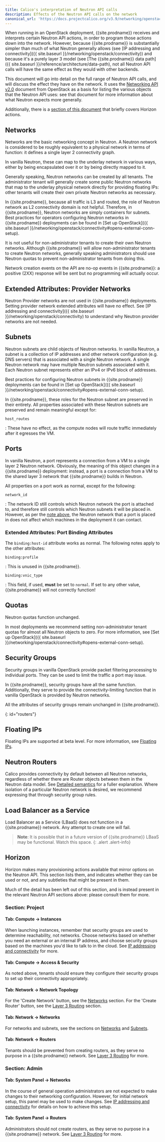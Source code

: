 ```yaml
---
title: Calico's interpretation of Neutron API calls
description: Effects of the Neutron API calls on the network
canonical_url: 'https://docs.projectcalico.org/v3.9/networking/openstack/neutron-api'
---
```


When running in an OpenStack deployment, {{site.prodname}} receives and interprets
certain Neutron API actions, in order to program those actions down into
the network. However, because {{site.prodname}} is substantially simpler than much
of what Neutron generally allows (see [IP addressing and connectivity]({{ site.baseurl }}/networking/openstack/connectivity)) and because it's a purely layer 3 model (see [The {{site.prodname}} data path]({{ site.baseurl }}/reference/architecture/data-path), not all Neutron API calls will have the same effect as they would with other backends.

This document will go into detail on the full range of Neutron API
calls, and will discuss the effect they have on the network. It uses the
[Networking API v2.0](http://developer.openstack.org/api-ref-networking-v2.html)
document from OpenStack as a basis for listing the various objects that
the Neutron API uses: see that document for more information about what
Neutron expects more generally.

Additionally, there is a [section of this document](#horizon) that briefly covers
Horizon actions.

## Networks

Networks are the basic networking concept in Neutron. A Neutron network
is considered to be roughly equivalent to a physical network in terms of
function: it defines a single layer 2 connectivity graph.

In vanilla Neutron, these can map to the underlay network in various
ways, either by being encapsulated over it or by being directly mapped
to it.

Generally speaking, Neutron networks can be created by all tenants. The
administrator tenant will generally create some public Neutron networks
that map to the underlay physical network directly for providing
floating IPs: other tenants will create their own private Neutron
networks as necessary.

In {{site.prodname}}, because all traffic is L3 and routed, the role of Neutron
network as L2 connectivity domain is not helpful. Therefore, in {{site.prodname}},
Neutron networks are simply containers for subnets. Best practices for
operators configuring Neutron networks in {{site.prodname}} deployments can be
found in [Set up OpenStack]({{ site.baseurl }}/networking/openstack/connectivity#opens-external-conn-setup).

It is not useful for non-administrator tenants to create their own
Neutron networks. Although {{site.prodname}} will allow non-administrator tenants
to create Neutron networks, generally speaking administrators should use
Neutron quotas to prevent non-administrator tenants from doing this.

Network creation events on the API are no-op events in {{site.prodname}}: a
positive (2XX) response will be sent but no programming will actually
occur.

Extended Attributes: Provider Networks
--------------------------------------

Neutron Provider networks are not used in {{site.prodname}} deployments. Setting
provider network extended attributes will have no effect. See
[IP addressing and connectivity]({{ site.baseurl }}/networking/openstack/connectivity) to understand why Neutron provider networks are not
needed.

## Subnets

Neutron subnets are child objects of Neutron networks. In vanilla
Neutron, a subnet is a collection of IP addresses and other network
configuration (e.g. DNS servers) that is associated with a single
Neutron network. A single Neutron network may have multiple Neutron
subnets associated with it. Each Neutron subnet represents either an
IPv4 or IPv6 block of addresses.

Best practices for configuring Neutron subnets in {{site.prodname}} deployments can
be found in [Set up OpenStack]({{ site.baseurl }}/networking/openstack/connectivity#opens-external-conn-setup).

In {{site.prodname}}, these roles for the Neutron subnet are preserved in their
entirety. All properties associated with these Neutron subnets are
preserved and remain meaningful except for:

`host_routes`

:   These have no effect, as the compute nodes will route traffic
    immediately after it egresses the VM.

## Ports

In vanilla Neutron, a port represents a connection from a VM to a single
layer 2 Neutron network. Obviously, the meaning of this object changes
in a {{site.prodname}} deployment: instead, a port is a connection from a VM to the
shared layer 3 network that {{site.prodname}} builds in Neutron.

All properties on a port work as normal, except for the following:

`network_id`

:   The network ID still controls which Neutron network the port is
    attached to, and therefore still controls which Neutron subnets it
    will be placed in. However, as per the [note above](#networks),
    the Neutron network that a port is placed in does not affect which
    machines in the deployment it can contact.

### Extended Attributes: Port Binding Attributes

The `binding:host-id` attribute works as normal. The following notes
apply to the other attributes:

`binding:profile`

:   This is unused in {{site.prodname}}.

`binding:vnic_type`

:   This field, if used, **must** be set to `normal`. If set to any
    other value, {{site.prodname}} will not correctly function!

## Quotas

Neutron quotas function unchanged.

In most deployments we recommend setting non-administrator tenant quotas
for almost all Neutron objects to zero. For more information, see [Set up OpenStack]({{ site.baseurl }}/networking/openstack/connectivity#opens-external-conn-setup).

## Security Groups

Security groups in vanilla OpenStack provide packet filtering processing
to individual ports. They can be used to limit the traffic a port may
issue.

In {{site.prodname}}, security groups have all the same function. Additionally,
they serve to provide the connectivity-limiting function that in vanilla
OpenStack is provided by Neutron networks.

All the attributes of security groups remain unchanged in {{site.prodname}}.

{: id="routers"}

## Floating IPs

Floating IPs are supported at beta level. For more information, see [Floating IPs](floating-ips).

## Neutron Routers

Calico provides connectivity by default between all Neutron networks,
regardless of whether there are Router objects between them in the Neutron data
model.  See [Detailed semantics](semantics) for a
fuller explanation.  Where isolation of a particular Neutron network is
desired, we recommend expressing that through security group rules.

## Load Balancer as a Service

Load Balancer as a Service (LBaaS) does not function in a {{site.prodname}} network. Any
attempt to create one will fail.


> **Note**: It is possible that in a future version of {{site.prodname}} LBaaS may be
> functional. Watch this space.
{: .alert .alert-info}


## Horizon

Horizon makes many provisioning actions available that mirror options on
the Neutron API. This section lists them, and indicates whether they can
be used or not, and any subtleties that might be present in them.

Much of the detail has been left out of this section, and is instead
present in the relevant Neutron API sections above: please consult them
for more.

### Section: Project

#### Tab: Compute -&gt; Instances

When launching instances, remember that security groups are used to
determine reachability, not networks. Choose networks based on whether
you need an external or an internal IP address, and choose security
groups based on the machines you'd like to talk to in the cloud. See
[IP addressing and connectivity](connectivity) for more.

#### Tab: Compute -&gt; Access & Security

As noted above, tenants should ensure they configure their security
groups to set up their connectivity appropriately.

#### Tab: Network -&gt; Network Topology

For the 'Create Network' button, see the [Networks](#networks) section.
For the 'Create Router' button, see the [Layer 3 Routing](#routers) section.

#### Tab: Network -&gt; Networks

For networks and subnets, see the sections on [Networks](#networks) and
[Subnets](#subnets).

#### Tab: Network -&gt; Routers

Tenants should be prevented from creating routers, as they serve no
purpose in a {{site.prodname}} network. See [Layer 3 Routing](#routers) for more.

### Section: Admin

#### Tab: System Panel -&gt; Networks

In the course of general operation administrators are not expected to
make changes to their networking configuration. However, for initial
network setup, this panel may be used to make changes. See
[IP addressing and connectivity](connectivity) for details on how to achieve this setup.

#### Tab: System Panel -&gt; Routers

Administrators should not create routers, as they serve no purpose in a
{{site.prodname}} network. See [Layer 3 Routing](#routers) for more.
